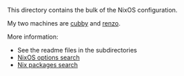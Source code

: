 This directory contains the bulk of the NixOS configuration.

My two machines are [cubby](./cubby) and [renzo](./renzo).

More information:

- See the readme files in the subdirectories
- [NixOS options search](https://search.nixos.org/options)
- [Nix packages search](https://search.nixos.org/packages)
